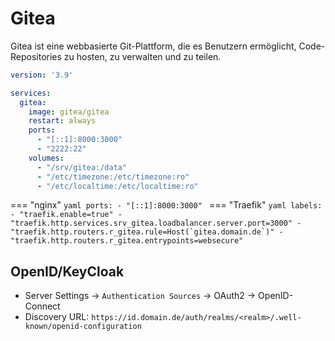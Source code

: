 # Gitea

Gitea ist eine webbasierte Git-Plattform, die es Benutzern ermöglicht, Code-Repositories zu hosten, zu verwalten und zu 
teilen.

```yaml
version: '3.9'

services:
  gitea:
    image: gitea/gitea         
    restart: always
    ports:
      - "[::1]:8000:3000"
      - "2222:22"
    volumes:
      - "/srv/gitea:/data"
      - "/etc/timezone:/etc/timezone:ro"
      - "/etc/localtime:/etc/localtime:ro"
```

=== "nginx"
    ```yaml
        ports:
          - "[::1]:8000:3000"
    ```
=== "Traefik"
    ```yaml
        labels:
          - "traefik.enable=true"
          - "traefik.http.services.srv_gitea.loadbalancer.server.port=3000"
          - "traefik.http.routers.r_gitea.rule=Host(`gitea.domain.de`)"
          - "traefik.http.routers.r_gitea.entrypoints=websecure"
    ```

## OpenID/KeyCloak
* Server Settings -> `Authentication Sources` -> OAuth2 -> OpenID-Connect
* Discovery URL: `https://id.domain.de/auth/realms/<realm>/.well-known/openid-configuration`
